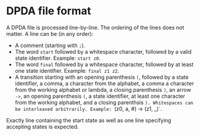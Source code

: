 # DPDA file format

A DPDA file is processed line-by-line. The ordering of the lines does not matter.
A line can be (in any order):

- A comment (starting with `;`).
- The word `start` followed by a whitespace character, followed by a valid state identifier.
  Example: `start z0`.
- The word `final` followed by a whitespace character, followed by at least one state identifier.
  Example: `final z1 z2`.
- A transition starting with an opening parenthesis `(`, followed by a state identifier, a comma,
  a character from the alphabet, a comma
  a character from the working alphabet or lambda, a closing parenthesis `)`,
  an arrow `->`,
  an opening parenthesis `(`,
  a state identifier,
  at least one character from the working alphabet,
  and a closing parenthsis `).
  Whitespaces can be interleaved arbitrarily.
  Example: `(z0, a, #) -> (z1, _)`.

Exactly line containing the start state as well as one line specifying accepting states is expected.
